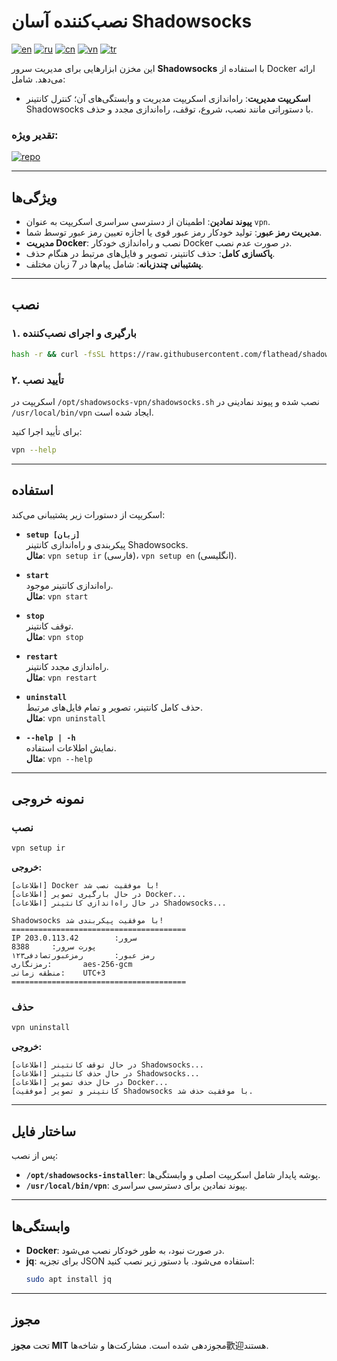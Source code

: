 # نصب‌کننده آسان Shadowsocks
[![en](https://img.shields.io/badge/lang-en_English-red.svg)](https://github.com/flathead/shadowsocks-installer/blob/master/README.md)
[![ru](https://img.shields.io/badge/lang-cn_中国人-green.svg)](https://github.com/flathead/shadowsocks-installer/blob/master/readme-lang/README.ru.md)
[![cn](https://img.shields.io/badge/lang-cn_中国人-green.svg)](https://github.com/flathead/shadowsocks-installer/blob/master/readme-lang/README.cn.md)
[![vn](https://img.shields.io/badge/lang-vn_Tiếng_Việt-green.svg)](https://github.com/flathead/shadowsocks-installer/blob/master/readme-lang/README.vn.md)
[![tr](https://img.shields.io/badge/lang-vn_Tiếng_Việt-green.svg)](https://github.com/flathead/shadowsocks-installer/blob/master/readme-lang/README.tr.md)

این مخزن ابزارهایی برای مدیریت سرور **Shadowsocks** با استفاده از Docker ارائه می‌دهد. شامل:
- **اسکریپت مدیریت**: راه‌اندازی اسکریپت مدیریت و وابستگی‌های آن؛ کنترل کانتینر Shadowsocks با دستوراتی مانند نصب، شروع، توقف، راه‌اندازی مجدد و حذف.

### تقدیر ویژه:
[![repo](https://img.shields.io/badge/repo-shadowsocks--libev-red.svg)](https://github.com/shadowsocks/shadowsocks-libev)

---

## ویژگی‌ها

- **پیوند نمادین**: اطمینان از دسترسی سراسری اسکریپت به عنوان `vpn`.
- **مدیریت رمز عبور**: تولید خودکار رمز عبور قوی یا اجازه تعیین رمز عبور توسط شما.
- **مدیریت Docker**: نصب و راه‌اندازی خودکار Docker در صورت عدم نصب.
- **پاکسازی کامل**: حذف کانتینر، تصویر و فایل‌های مرتبط در هنگام حذف.
- **پشتیبانی چندزبانه**: شامل پیام‌ها در 7 زبان مختلف.

---

## نصب

### ۱. بارگیری و اجرای نصب‌کننده

```bash
hash -r && curl -fsSL https://raw.githubusercontent.com/flathead/shadowsocks-installer/refs/heads/master/installer.sh -o /tmp/installer.sh && bash /tmp/installer.sh ir
```

### ۲. تأیید نصب

اسکریپت در `/opt/shadowsocks-vpn/shadowsocks.sh` نصب شده و پیوند نمادینی در `/usr/local/bin/vpn` ایجاد شده است.

برای تأیید اجرا کنید:
```bash
vpn --help
```

---

## استفاده

اسکریپت از دستورات زیر پشتیبانی می‌کند:

- **`setup [زبان]`**  
  پیکربندی و راه‌اندازی کانتینر Shadowsocks.  
  **مثال**: `vpn setup ir` (فارسی)، `vpn setup en` (انگلیسی).

- **`start`**  
  راه‌اندازی کانتینر موجود.  
  **مثال**: `vpn start`

- **`stop`**  
  توقف کانتینر.  
  **مثال**: `vpn stop`

- **`restart`**  
  راه‌اندازی مجدد کانتینر.  
  **مثال**: `vpn restart`

- **`uninstall`**  
  حذف کامل کانتینر، تصویر و تمام فایل‌های مرتبط.  
  **مثال**: `vpn uninstall`

- **`--help | -h`**  
  نمایش اطلاعات استفاده.  
  **مثال**: `vpn --help`

---

## نمونه خروجی

### نصب
```bash
vpn setup ir
```

**خروجی:**
```
[اطلاعات] Docker با موفقیت نصب شد!
[اطلاعات] در حال بارگیری تصویر Docker...
[اطلاعات] در حال راه‌اندازی کانتینر Shadowsocks...

Shadowsocks با موفقیت پیکربندی شد!
=======================================
IP سرور:        203.0.113.42
پورت سرور:     8388
رمز عبور:       رمز‌عبور‌تصادفی۱۲۳
رمزنگاری:       aes-256-gcm
منطقه زمانی:    UTC+3
=======================================
```

### حذف
```bash
vpn uninstall
```

**خروجی:**
```
[اطلاعات] در حال توقف کانتینر Shadowsocks...
[اطلاعات] در حال حذف کانتینر Shadowsocks...
[اطلاعات] در حال حذف تصویر Docker...
[موفقیت] کانتینر و تصویر Shadowsocks با موفقیت حذف شد.
```

---

## ساختار فایل

پس از نصب:
- **`/opt/shadowsocks-installer`**: پوشه پایدار شامل اسکریپت اصلی و وابستگی‌ها.
- **`/usr/local/bin/vpn`**: پیوند نمادین برای دسترسی سراسری.

---

## وابستگی‌ها

- **Docker**: در صورت نبود، به طور خودکار نصب می‌شود.
- **jq**: برای تجزیه JSON استفاده می‌شود. با دستور زیر نصب کنید:
  ```bash
  sudo apt install jq
  ```

---

## مجوز

تحت **مجوز MIT** مجوزدهی شده است. مشارکت‌ها و شاخه‌ها歡迎هستند.